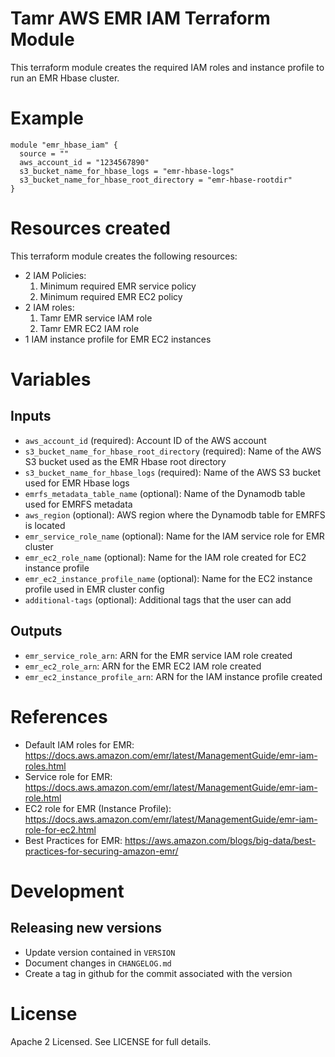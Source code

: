 # Tamr AWS EMR IAM Terraform Module
This terraform module creates the required IAM roles and instance profile to run an EMR Hbase cluster.

# Example
```
module "emr_hbase_iam" {
  source = "" 
  aws_account_id = "1234567890"
  s3_bucket_name_for_hbase_logs = "emr-hbase-logs"
  s3_bucket_name_for_hbase_root_directory = "emr-hbase-rootdir"
}
```

# Resources created
This terraform module creates the following resources:
* 2 IAM Policies:
    1) Minimum required EMR service policy
    2) Minimum required EMR EC2 policy
* 2 IAM roles:
    1) Tamr EMR service IAM role
    2) Tamr EMR EC2 IAM role
* 1 IAM instance profile for EMR EC2 instances

# Variables
## Inputs
* `aws_account_id` (required): Account ID of the AWS account
* `s3_bucket_name_for_hbase_root_directory` (required): Name of the AWS S3 bucket used as the EMR Hbase root directory
* `s3_bucket_name_for_hbase_logs` (required): Name of the AWS S3 bucket used for EMR Hbase logs   
* `emrfs_metadata_table_name` (optional): Name of the Dynamodb table used for EMRFS metadata
* `aws_region` (optional): AWS region where the Dynamodb table for EMRFS is located
* `emr_service_role_name` (optional): Name for the IAM service role for EMR cluster
* `emr_ec2_role_name` (optional): Name for the IAM role created for EC2 instance profile
* `emr_ec2_instance_profile_name` (optional): Name for the EC2 instance profile used in EMR cluster config
* `additional-tags` (optional): Additional tags that the user can add

## Outputs
* `emr_service_role_arn`: ARN for the EMR service IAM role created
* `emr_ec2_role_arn`: ARN for the EMR EC2 IAM role created
* `emr_ec2_instance_profile_arn`: ARN for the IAM instance profile created

# References
* Default IAM roles for EMR: https://docs.aws.amazon.com/emr/latest/ManagementGuide/emr-iam-roles.html
* Service role for EMR: https://docs.aws.amazon.com/emr/latest/ManagementGuide/emr-iam-role.html
* EC2 role for EMR (Instance Profile): https://docs.aws.amazon.com/emr/latest/ManagementGuide/emr-iam-role-for-ec2.html
* Best Practices for EMR: https://aws.amazon.com/blogs/big-data/best-practices-for-securing-amazon-emr/

# Development
## Releasing new versions
* Update version contained in `VERSION`
* Document changes in `CHANGELOG.md`
* Create a tag in github for the commit associated with the version

# License
Apache 2 Licensed. See LICENSE for full details.
